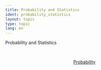 ```yaml
---
title: Probability and Statistics
ident: probability_statistics
layout: topic
type: topic
lang: en
---
```


Probability and Statistics

<div style="position: relative;" align="center">

<a style="padding: 20px;" href="/subjects/{{page.lang}}/probability.html"><p class="subject probability">Probability</p></a>

</div>